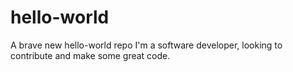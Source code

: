 # hello-world
A brave new hello-world repo
I'm a software developer, looking to contribute and make some great code.
